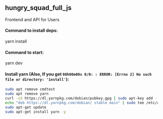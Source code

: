 ## hungry_squad_full_js 
Frontend and API for Users

#### Command to install deps:
yarn install

#### Command to start:
yarn dev

#### Install yarn (Also, If you get `00h00m00s 0/0: : ERROR: [Errno 2] No such file or directory: 'install'`):
~~~bash
sudo apt remove cmdtest
sudo apt remove yarn
curl -sS https://dl.yarnpkg.com/debian/pubkey.gpg | sudo apt-key add -
echo "deb https://dl.yarnpkg.com/debian/ stable main" | sudo tee /etc/apt/sources.list.d/yarn.list
sudo apt-get update
sudo apt-get install yarn -y
~~~
